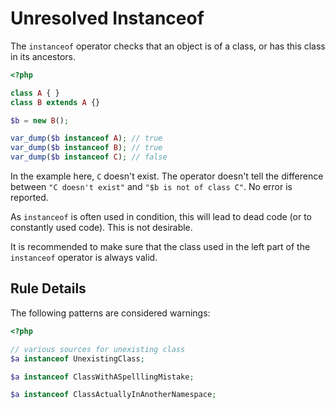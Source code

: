 <!-- Good Practices -->
# Unresolved Instanceof

The `instanceof` operator checks that an object is of a class, or has this class in its ancestors.

```php
<?php

class A { }
class B extends A {}

$b = new B();

var_dump($b instanceof A); // true
var_dump($b instanceof B); // true
var_dump($b instanceof C); // false

```
In the example here, `C` doesn't exist. The operator doesn't tell the difference between `"C doesn't exist"` and `"$b is not of class C"`. No error is reported. 

As `instanceof` is often used in condition, this will lead to dead code (or to constantly used code). This is not desirable. 

It is recommended to make sure that the class used in the left part of the `instanceof` operator is always valid.

## Rule Details

The following patterns are considered warnings:

```php
<?php

// various sources for unexisting class
$a instanceof UnexistingClass;

$a instanceof ClassWithASpelllingMistake;

$a instanceof ClassActuallyInAnotherNamespace;

```


